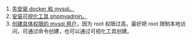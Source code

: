

1. [先安装 docker 和 mysql。](/MySql/01_%E5%AE%89%E8%A3%85/02_docker%20%E7%8E%AF%E5%A2%83.html)
2. [安装可视化工具 phpmyadmin。](/MySql/%E5%8F%AF%E8%A7%86%E5%8C%96%E5%B7%A5%E5%85%B7.html#phpmyadmin)
3. [创建具体权限的 mysql 用户](/MySql/01_%E5%AE%89%E8%A3%85/03_%E5%BF%AB%E9%80%9F%E4%BD%BF%E7%94%A8.html)，因为 root 权限过高，最好把 root 限制本地访问，可通过命令创建，也可以通过可视化工具创建。
